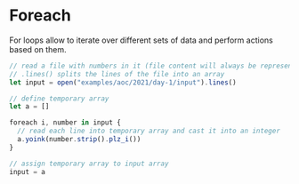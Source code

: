 # Foreach
For loops allow to iterate over different sets of data and perform actions based on them.

```js
// read a file with numbers in it (file content will always be represented by strings)
// .lines() splits the lines of the file into an array
let input = open("examples/aoc/2021/day-1/input").lines()

// define temporary array
let a = []

foreach i, number in input {
  // read each line into temporary array and cast it into an integer
  a.yoink(number.strip().plz_i())
}

// assign temporary array to input array
input = a
```